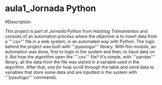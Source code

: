<h1>aula1_Jornada Python</h1>

#Description

This project is part of <i>Jornada Python</i> from <i>Hashtag Treinamentos</i> and consists of an automation process where the objective is to insert data from a '''.csv''' file in a web system, in an automated way with Python.
The logic behind the project was built with '''pyautogui''' library. With this module, an automation was done, first to login in the system and then, to input data on it. But how the algorithm open the '''.csv''' file? It's simple, with '''pandas''' library, all the data from the file was stored in a variable used in the algorithm. After that, one <i>for</i> loop scroll through the table and send data to variables that store some data and are inputted in the system with '''pyautogui''' commands.  

